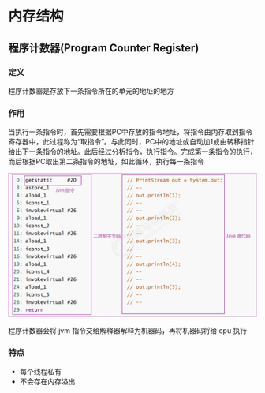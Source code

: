 # 内存结构

## 程序计数器(Program Counter Register)

### 定义

程序计数器是存放下一条指令所在的单元的地址的地方

### 作用

当执行一条指令时，首先需要根据PC中存放的指令地址，将指令由内存取到指令寄存器中，此过程称为“取指令”。与此同时，PC中的地址或自动加1或由转移指针给出下一条指令的地址。此后经过分析指令，执行指令。完成第一条指令的执行，而后根据PC取出第二条指令的地址，如此循环，执行每一条指令

![](../../pics/20210914232512.png)

程序计数器会将 jvm 指令交给解释器解释为机器码，再将机器码将给 cpu 执行

### 特点

- 每个线程私有
- 不会存在内存溢出
